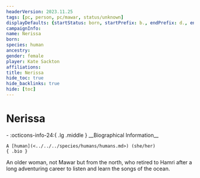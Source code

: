 ```yaml
---
headerVersion: 2023.11.25
tags: [pc, person, pc/mawar, status/unknown]
displayDefaults: {startStatus: born, startPrefix: b., endPrefix: d., endStatus: died}
campaignInfo:
name: Nerissa
born:
species: human
ancestry:
gender: female
player: Kate Sackton
affiliations:
title: Nerissa
hide_toc: true
hide_backlinks: true
hide: [toc]
---
```

# Nerissa
<div class="grid cards ext-narrow-margin ext-one-column" markdown>
- :octicons-info-24:{ .lg .middle } __Biographical Information__

    A [human](<../../../species/humans/humans.md>) (she/her)  
    { .bio }

</div>


An older woman, not Mawar but from the north, who retired to Hamri after a long adventuring career to listen and learn the songs of the ocean.